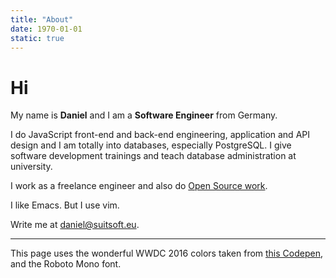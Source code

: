 ```yaml
---
title: "About"
date: 1970-01-01
static: true
---
```


# Hi

My name is **Daniel** and I am a **Software Engineer** from Germany.

I do JavaScript front-end and back-end engineering, application and API design and I am totally into databases,
especially PostgreSQL. I give software development trainings and teach database administration at university.

I work as a freelance engineer and also do [Open Source work](https://github.com/dak0rn).

I like Emacs. But I use vim.

Write me at <a href="mailto:daniel@suitsoft.eu">daniel@suitsoft.eu</a>.

---

This page uses the wonderful WWDC 2016 colors taken from [this Codepen](https://codepen.io/n7best/pen/JXZjMB), and the
Roboto Mono font.
